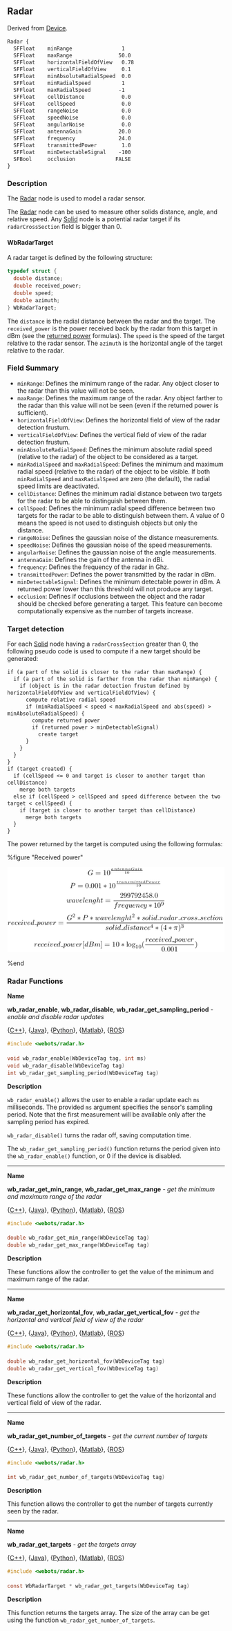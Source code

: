 ## Radar

Derived from [Device](device.md).

```
Radar {
  SFFloat    minRange                1
  SFFloat    maxRange               50.0
  SFFloat    horizontalFieldOfView   0.78
  SFFloat    verticalFieldOfView     0.1
  SFFloat    minAbsoluteRadialSpeed  0.0
  SFFloat    minRadialSpeed          1
  SFFloat    maxRadialSpeed         -1
  SFFloat    cellDistance            0.0
  SFFloat    cellSpeed               0.0
  SFFloat    rangeNoise              0.0
  SFFloat    speedNoise              0.0
  SFFloat    angularNoise            0.0
  SFFloat    antennaGain            20.0
  SFFloat    frequency              24.0
  SFFloat    transmittedPower        1.0
  SFFloat    minDetectableSignal    -100
  SFBool     occlusion             FALSE
}
```

### Description

The [Radar](#radar) node is used to model a radar sensor.

The [Radar](#radar) node can be used to measure other solids distance, angle,
and relative speed. Any [Solid](solid.md) node is a potential radar target if
its `radarCrossSection` field is bigger than 0.

#### WbRadarTarget

A radar target is defined by the following structure:

```c
typedef struct {
  double distance;
  double received_power;
  double speed;
  double azimuth;
} WbRadarTarget;
```

The `distance` is the radial distance between the radar and the target. The
`received_power` is the power received back by the radar from this target in dBm
(see the [returned power](#received-power) formulas). The `speed` is the speed
of the target relative to the radar sensor. The `azimuth` is the horizontal
angle of the target relative to the radar.

### Field Summary

- `minRange`: Defines the minimum range of the radar. Any object closer to the
radar than this value will not be seen.
- `maxRange`: Defines the maximum range of the radar. Any object farther to the
radar than this value will not be seen (even if the returned power is
sufficient).
- `horizontalFieldOfView`: Defines the horizontal field of view of the radar
detection frustum.
- `verticalFieldOfView`: Defines the vertical field of view of the radar detection
frustum.
- `minAbsoluteRadialSpeed`: Defines the minimum absolute radial speed (relative to
the radar) of the object to be considered as a target.
- `minRadialSpeed` and `maxRadialSpeed`: Defines the minimum and maximum radial
speed (relative to the radar) of the object to be visible. If both
`minRadialSpeed` and `maxRadialSpeed` are zero (the default), the radial speed
limits are deactivated.
- `cellDistance`: Defines the minimum radial distance between two targets for the
radar to be able to distinguish between them.
- `cellSpeed`: Defines the minimum radial speed difference between two targets for
the radar to be able to distinguish between them. A value of 0 means the speed
is not used to distinguish objects but only the distance.
- `rangeNoise`: Defines the gaussian noise of the distance measurements.
- `speedNoise`: Defines the gaussian noise of the speed measurements.
- `angularNoise`: Defines the gaussian noise of the angle measurements.
- `antennaGain`: Defines the gain of the antenna in dBi.
- `frequency`: Defines the frequency of the radar in Ghz.
- `transmittedPower`: Defines the power transmitted by the radar in dBm.
- `minDetectableSignal`: Defines the minimum detectable power in dBm. A returned
power lower than this threshold will not produce any target.
- `occlusion`: Defines if occlusions between the object and the radar should be
checked before generating a target. This feature can become computationally
expensive as the number of targets increase.

### Target detection

For each [Solid](solid.md) node having a `radarCrossSection` greater than 0, the
following pseudo code is used to compute if a new target should be generated:

```
if (a part of the solid is closer to the radar than maxRange) {
  if (a part of the solid is farther from the radar than minRange) {
    if (object is in the radar detection frustum defined by horizontalFieldOfView and verticalFieldOfView) {
      compute relative radial speed
      if (minRadialSpeed < speed < maxRadialSpeed and abs(speed) > minAbsoluteRadialSpeed) {
        compute returned power
        if (returned power > minDetectableSignal)
          create target
      }
    }
  }
}
if (target created) {
  if (cellSpeed <= 0 and target is closer to another target than cellDistance)
    merge both targets
  else if (cellSpeed > cellSpeed and speed difference between the two target < cellSpeed) {
    if (target is closer to another target than cellDistance)
      merge both targets
  }
}
```

The power returned by the target is computed using the following formulas:

%figure "Received power"

![radar_received_power.png](images/radar_received_power.png)

%end

### Radar Functions

**Name**

**wb\_radar\_enable**, **wb\_radar\_disable**, **wb\_radar\_get\_sampling\_period** - *enable and disable radar updates*

{[C++](cpp-api.md#cpp_radar)}, {[Java](java-api.md#java_radar)}, {[Python](python-api.md#python_radar)}, {[Matlab](matlab-api.md#matlab_radar)}, {[ROS](ros-api.md)}

``` c
#include <webots/radar.h>

void wb_radar_enable(WbDeviceTag tag, int ms)
void wb_radar_disable(WbDeviceTag tag)
int wb_radar_get_sampling_period(WbDeviceTag tag)
```

**Description**

`wb_radar_enable()` allows the user to enable a radar update each `ms`
milliseconds.
The provided `ms` argument specifies the sensor's sampling period.
Note that the first measurement will be available only after the sampling period has expired.

`wb_radar_disable()` turns the radar off, saving computation time.

The `wb_radar_get_sampling_period()` function returns the period given into the
`wb_radar_enable()` function, or 0 if the device is disabled.

---

**Name**

**wb\_radar\_get\_min\_range**, **wb\_radar\_get\_max\_range** - *get the minimum and maximum range of the radar*

{[C++](cpp-api.md#cpp_radar)}, {[Java](java-api.md#java_radar)}, {[Python](python-api.md#python_radar)}, {[Matlab](matlab-api.md#matlab_radar)}, {[ROS](ros-api.md)}

``` c
#include <webots/radar.h>

double wb_radar_get_min_range(WbDeviceTag tag)
double wb_radar_get_max_range(WbDeviceTag tag)
```

**Description**

These functions allow the controller to get the value of the minimum and maximum
range of the radar.

---

**Name**

**wb\_radar\_get\_horizontal\_fov**, **wb\_radar\_get\_vertical\_fov** - *get the horizontal and vertical field of view of the radar*

{[C++](cpp-api.md#cpp_radar)}, {[Java](java-api.md#java_radar)}, {[Python](python-api.md#python_radar)}, {[Matlab](matlab-api.md#matlab_radar)}, {[ROS](ros-api.md)}

``` c
#include <webots/radar.h>

double wb_radar_get_horizontal_fov(WbDeviceTag tag)
double wb_radar_get_vertical_fov(WbDeviceTag tag)
```

**Description**

These functions allow the controller to get the value of the horizontal and
vertical field of view of the radar.

---

**Name**

**wb\_radar\_get\_number\_of\_targets** - *get the current number of targets*

{[C++](cpp-api.md#cpp_radar)}, {[Java](java-api.md#java_radar)}, {[Python](python-api.md#python_radar)}, {[Matlab](matlab-api.md#matlab_radar)}, {[ROS](ros-api.md)}

``` c
#include <webots/radar.h>

int wb_radar_get_number_of_targets(WbDeviceTag tag)
```

**Description**

This function allows the controller to get the number of targets currently seen
by the radar.

---

**Name**

**wb\_radar\_get\_targets** - *get the targets array*

{[C++](cpp-api.md#cpp_radar)}, {[Java](java-api.md#java_radar)}, {[Python](python-api.md#python_radar)}, {[Matlab](matlab-api.md#matlab_radar)}, {[ROS](ros-api.md)}

``` c
#include <webots/radar.h>

const WbRadarTarget * wb_radar_get_targets(WbDeviceTag tag)
```

**Description**

This function returns the targets array. The size of the array can be get using
the function `wb_radar_get_number_of_targets`.
